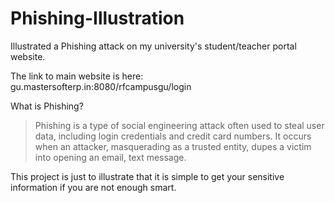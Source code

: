 # Phishing-Illustration
Illustrated a Phishing attack on my university's student/teacher portal website.

The link to main website is here:
gu.mastersofterp.in:8080/rfcampusgu/login

What is Phishing?
> Phishing is a type of social engineering attack often used to steal user data,
including login credentials and credit card numbers. It occurs when an attacker,
masquerading as a trusted entity, dupes a victim into opening an email, text message.

This project is just to illustrate that it is simple to get your sensitive information
if you are not enough smart. 
